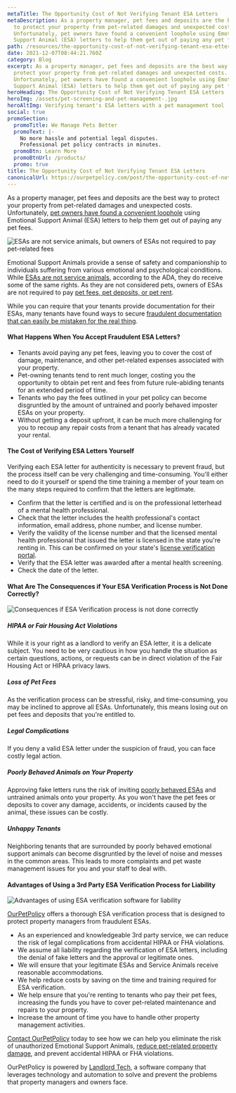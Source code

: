```yaml
---
metaTitle: The Opportunity Cost of Not Verifying Tenant ESA Letters
metaDescription: As a property manager, pet fees and deposits are the best way
  to protect your property from pet-related damages and unexpected costs.
  Unfortunately, pet owners have found a convenient loophole using Emotional
  Support Animal (ESA) letters to help them get out of paying any pet fees.
path: /resources/the-opportunity-cost-of-not-verifying-tenant-esa-etters/
date: 2021-12-07T08:44:21.760Z
category: Blog
excerpt: As a property manager, pet fees and deposits are the best way to
  protect your property from pet-related damages and unexpected costs.
  Unfortunately, pet owners have found a convenient loophole using Emotional
  Support Animal (ESA) letters to help them get out of paying any pet fees.
heroHeading: The Opportunity Cost of Not Verifying Tenant ESA Letters
heroImg: /assets/pet-screening-and-pet-management-.jpg
heroAltImg: Verifying tenant's ESA letters with a pet management tool
social: true
promoSection:
  promoTitle: We Manage Pets Better
  promoText: |-
    No more hassle and potential legal disputes. 
    Professional pet policy contracts in minutes.
  promoBtn: Learn More
  promoBtnUrl: /products/
  promo: true
title: The Opportunity Cost of Not Verifying Tenant ESA Letters
canonicalUrl: https://ourpetpolicy.com/post/the-opportunity-cost-of-not-verifying-tenant-esa-letters
---
```

As a property manager, pet fees and deposits are the best way to protect your property from pet-related damages and unexpected costs. Unfortunately, [pet owners have found a convenient loophole](https://landlordtech.com/resources/seven-ESA-loopholes-commonly-used-by-tenants-and-how-to-close-them) using Emotional Support Animal (ESA) letters to help them get out of paying any pet fees.

![ESAs are not service animals, but owners of ESAs not required to pay pet-related fees](/assets/verifying-esas-in-your-rentals.jpeg)

Emotional Support Animals provide a sense of safety and companionship to individuals suffering from various emotional and psychological conditions. While [ESAs are not service animals](https://adata.org/guide/service-animals-and-emotional-support-animals), according to the ADA, they do receive some of the same rights. As they are not considered pets, owners of ESAs are not required to pay [pet fees, pet deposits, or pet rent](https://landlordtech.com/resources/why-pet-fees-are-an-essential-landlord-strategy).

While you can require that your tenants provide documentation for their ESAs, many tenants have found ways to secure [fraudulent documentation that can easily be mistaken for the real thing](https://www.biggerpockets.com/blog/process-esa-letters).

#### What Happens When You Accept Fraudulent ESA Letters?

* Tenants avoid paying any pet fees, leaving you to cover the cost of damage, maintenance, and other pet-related expenses associated with your property.
* Pet-owning tenants tend to rent much longer, costing you the opportunity to obtain pet rent and fees from future rule-abiding tenants for an extended period of time.
* Tenants who pay the fees outlined in your pet policy can become disgruntled by the amount of untrained and poorly behaved imposter ESAs on your property.
* Without getting a deposit upfront, it can be much more challenging for you to recoup any repair costs from a tenant that has already vacated your rental.

#### The Cost of Verifying ESA Letters Yourself

Verifying each ESA letter for authenticity is necessary to prevent fraud, but the process itself can be very challenging and time-consuming. You'll either need to do it yourself or spend the time training a member of your team on the many steps required to confirm that the letters are legitimate.

* Confirm that the letter is certified and is on the professional letterhead of a mental health professional.
* Check that the letter includes the health professional's contact information, email address, phone number, and license number.
* Verify the validity of the license number and that the licensed mental health professional that issued the letter is licensed in the state you're renting in. This can be confirmed on your state's [license verification portal](https://www.certapet.com/wp-content/uploads/2020/09/ESA-License-Verification.pdf).
* Verify that the ESA letter was awarded after a mental health screening.
* Check the date of the letter.

#### What Are The Consequences if Your ESA Verification Process is Not Done Correctly?

![Consequences if ESA Verification process is not done correctly](/assets/pet-screening-for-property-owners.jpeg)

##### HIPAA or Fair Housing Act Violations

While it is your right as a landlord to verify an ESA letter, it is a delicate subject. You need to be very cautious in how you handle the situation as certain questions, actions, or requests can be in direct violation of the Fair Housing Act or HIPAA privacy laws.

##### Loss of Pet Fees

As the verification process can be stressful, risky, and time-consuming, you may be inclined to approve all ESAs. Unfortunately, this means losing out on pet fees and deposits that you're entitled to.

##### Legal Complications

If you deny a valid ESA letter under the suspicion of fraud, you can face costly legal action.

##### Poorly Behaved Animals on Your Property

Approving fake letters runs the risk of inviting [poorly behaved ESAs](https://scholarlycommons.pacific.edu/cgi/viewcontent.cgi?article=1363&context=uoplawreview) and untrained animals onto your property. As you won't have the pet fees or deposits to cover any damage, accidents, or incidents caused by the animal, these issues can be costly.

##### Unhappy Tenants

Neighboring tenants that are surrounded by poorly behaved emotional support animals can become disgruntled by the level of noise and messes in the common areas. This leads to more complaints and pet waste management issues for you and your staff to deal with.

#### Advantages of Using a 3rd Party ESA Verification Process for Liability

![Advantages of using ESA verification software for liability](/assets/esa-verification-process-for-landlords.jpeg)

[OurPetPolicy](https://www.landlordtech.com/products) offers a thorough ESA verification process that is designed to protect property managers from fraudulent ESAs.

* As an experienced and knowledgeable 3rd party service, we can reduce the risk of legal complications from accidental HIPAA or FHA violations.
* We assume all liability regarding the verification of ESA letters, including the denial of fake letters and the approval or legitimate ones.
* We will ensure that your legitimate ESAs and Service Animals receive reasonable accommodations.
* We help reduce costs by saving on the time and training required for ESA verification.
* We help ensure that you're renting to tenants who pay their pet fees, increasing the funds you have to cover pet-related maintenance and repairs to your property.
* Increase the amount of time you have to handle other property management activities.

[Contact OurPetPolicy](https://www.landlordtech.com/products) today to see how we can help you eliminate the risk of unauthorized Emotional Support Animals, [reduce pet-related property damage](https://landlordtech.com/resources/protecting-your-rental-property-from-pet-damage), and prevent accidental HIPAA or FHA violations.

OurPetPolicy is powered by [Landlord Tech](https://www.landlordtech.com), a software company that leverages technology and automation to solve and prevent the problems that property managers and owners face.
